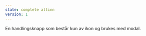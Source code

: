 ```yaml
---
state: complete altinn
version: 1
---
```


En handlingsknapp som består kun av ikon og brukes med modal.
